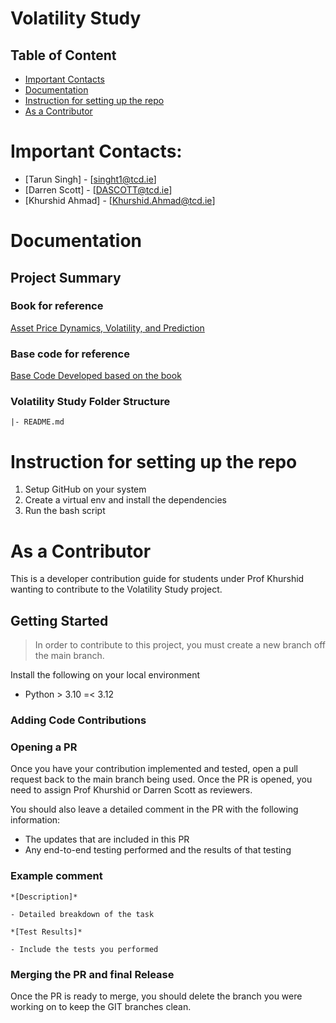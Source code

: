 # Volatility Study

## Table of Content
- [Important Contacts](#contacts)
- [Documentation](#documentation)
- [Instruction for setting up the repo](#setup)
- [As a Contributor](#contrib)

# Important Contacts: <a name="contacts"></a>
- [Tarun Singh] - [singht1@tcd.ie]
- [Darren Scott] - [DASCOTT@tcd.ie]
- [Khurshid Ahmad] - [Khurshid.Ahmad@tcd.ie]

# Documentation <a name="documentation"></a>

## Project Summary

### Book for reference 
[Asset Price Dynamics, Volatility, and Prediction](https://github.com/TarunSingh44/volatility_study/blob/main/docs/Asset%20Price%20Dynamics%2C%20Volatility%2C%20and%20Prediction.pdf)

### Base code for reference
[Base Code Developed based on the book](https://github.com/TarunSingh44/volatility_study/blob/main/exploratory_notebooks/Volatility_Backend_Full_Code.ipynb)

### Volatility Study Folder Structure 
```
|- README.md
```

# Instruction for setting up the repo <a name="setup"></a>

1. Setup GitHub on your system
2. Create a virtual env and install the dependencies
3. Run the bash script

# As a Contributor <a name="contrib"></a>

This is a developer contribution guide for students under Prof Khurshid wanting to contribute to the Volatility Study project. 

## Getting Started

>In order to contribute to this project, you must create a new branch off the main branch.

Install the following on your local environment

* Python > 3.10 =< 3.12

### Adding Code Contributions 

### Opening a PR

Once you have your contribution implemented and tested, open a pull request back to the main branch being used. Once the PR is opened, you need to assign Prof Khurshid or Darren Scott as reviewers.

You should also leave a detailed comment in the PR with the following information:

- The updates that are included in this PR 
- Any end-to-end testing performed and the results of that testing

### Example comment

```
*[Description]*

- Detailed breakdown of the task

*[Test Results]*

- Include the tests you performed
```

### Merging the PR and final Release

Once the PR is ready to merge, you should delete the branch you were working on to keep the GIT branches clean. 



